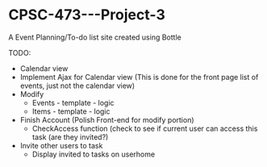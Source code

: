 CPSC-473---Project-3
====================

A Event Planning/To-do list site created using Bottle

TODO:
  - Calendar view
  - Implement Ajax for Calendar view (This is done for the front page list of events, just not the calendar view)
  - Modify
  	- Events
      		- template
      		- logic
  	- Items
      		- template
      		- logic
  - Finish Account (Polish Front-end for modify portion)
  	- CheckAccess function (check to see if current user can access this task (are they invited?)
  - Invite other users to task
	- Display invited to tasks on userhome
